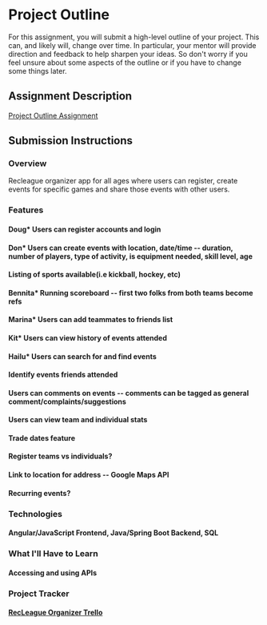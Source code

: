 # Project Outline
For this assignment, you will submit a high-level outline of your project. This can, and likely will, change over time. In particular, your mentor will provide direction and feedback to help sharpen your ideas. So don't worry if you feel unsure about some aspects of the outline or if you have to change some things later.

## Assignment Description
[Project Outline Assignment](https://education.launchcode.org/liftoff/modules/assignments/project-outline)

## Submission Instructions

### Overview
   Recleague organizer app for all ages where users can register, create events for specific games and share those events with other users. 
### Features
   #### Doug* Users can register accounts and login
   #### Don* Users can create events with location, date/time -- duration, number of players, type of activity, is equipment needed, skill level, age
   #### Listing of sports available(i.e kickball, hockey, etc)
   #### Bennita*  Running scoreboard -- first two folks from both teams become refs
   #### Marina*  Users can add teammates to friends list
   #### Kit* Users can view history of events attended
   #### Hailu* Users can search for and find events
   #### Identify events friends attended
   #### Users can comments on events -- comments can be tagged as general comment/complaints/suggestions
   #### Users can view team and individual stats
   #### Trade dates feature 
   #### Register teams vs individuals?
   #### Link to location for address -- Google Maps API
   #### Recurring events?

### Technologies
   #### Angular/JavaScript Frontend, Java/Spring Boot Backend, SQL

### What I'll Have to Learn
   #### Accessing and using APIs

### Project Tracker
   #### [RecLeague Organizer Trello](https://trello.com/b/4CciJPnR/recleague-organizer)
